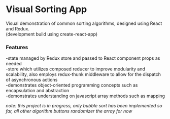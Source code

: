 # Visual Sorting App
  
Visual demonstration of common sorting algorithms, designed using React and Redux.  
(development build using create-react-app)  
  
### Features
  
-state managed by Redux store and passed to React component props as needed  
-store which utilizes composed reducer to improve modularity and scalability, also employs redux-thunk middleware to allow for the dispatch of asynchronous actions  
-demonstrates object-oriented programming concepts such as encapsulation and abstraction  
-demonstrates understanding on javascript array methods such as mapping  
  
  
*note: this project is in progress, only bubble sort has been implemented so far, all other algorithm buttons randomizer the array for now*
